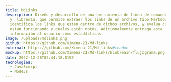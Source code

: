 ```yaml
---
title: MdLinks
description: Diseño y desarrollo de una herramienta de línea de comando(CLI)
  y  librería, que permite extraer los links de un archivo tipo Markdown(md),
  identifica los links que esten dentro de dichos archivos, y evalua cuales
  están funcionando y cuales están rotos. Adicionalmente entrega esta
  información al usuario como estadísticas.
image: /uploads/mdlinks.png
github: https://github.com/Ximena-21/Md-links
external: https://github.com/Ximena-21/Md-links#readme
mockup: https://github.com/Ximena-21/Md-links/blob/main/flujograma.png
date: 2022-12-28T02:44:18.819Z
tecnologies:
  - JavaScript
  - NodeJs
---
```

